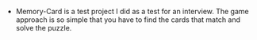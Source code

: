 - Memory-Card is a test project I did as a test for an interview. The game approach is so simple that you have to find the cards that match and solve the puzzle. 
